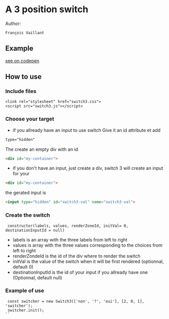 # A 3 position switch

Author:

    François Vaillant

## Example
   [see on codepen](https://codepen.io/francoisvaillant/pen/gOPOMqa)
   
## How to use

### Include files

```
<link rel="stylesheet" href="switch3.css">
<script src="switch3.js"></script>
```

### Choose your target
- if you allready have an input to use switch
Give it an id attribute et add 

```html
type="hidden"
```

The create an empty div with an id

```html
<div id="my-container">
```

- if you don't have an input, just create a div, switch 3 will create an input for your

```html
<div id="my-container">
```

the gerated input is 

```html
<input type="hidden" id="switch3-val" name="switch3-val">
```

### Create the switch

```JS
 constructor(labels, values, renderZoneId, initVal= 0, destinationInputId = null) 
```
- labels is an array with the three labels from left to right
- values is array with the three values corresponding to the choices from left to right
- renderZondeId is the id of the div where to render the switch
- initVal is the value of the switch when it will be first rendered (optionnal, default 0)
- destinationInputId is the id of your input if you allready have one (Optionnal, default null)

### Example of use

```JS
 const switcher = new Switch3(['non', '?', 'oui'], [2, 0, 1], 'switcher'); 
 switcher.init();
``
